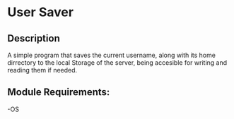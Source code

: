 # User Saver

## Description

A simple program that saves the current username, along with its home dirrectory to the local Storage of the server, being accesible for writing and reading them if needed.

## Module Requirements:

-OS
